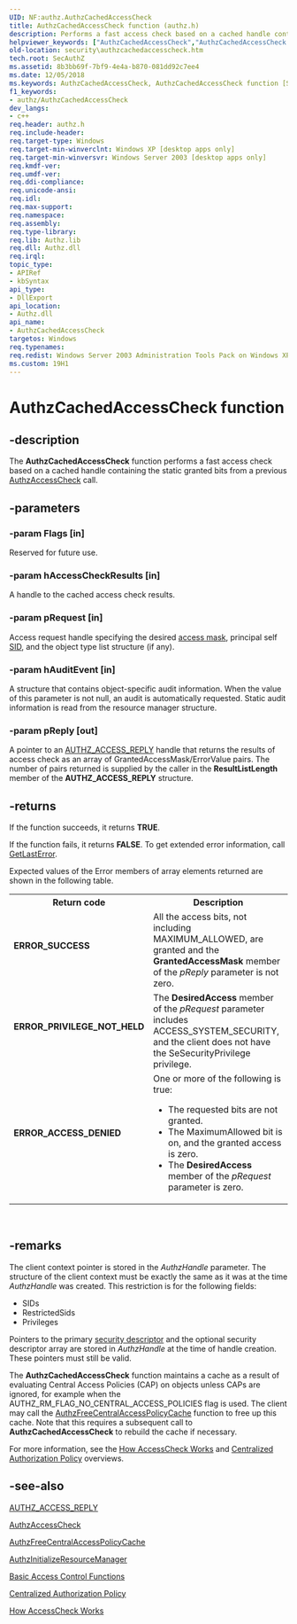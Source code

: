 ```yaml
---
UID: NF:authz.AuthzCachedAccessCheck
title: AuthzCachedAccessCheck function (authz.h)
description: Performs a fast access check based on a cached handle containing the static granted bits from a previous AuthzAccessCheck call.helpviewer_keywords: ["AuthzCachedAccessCheck","AuthzCachedAccessCheck function [Security]","_win32_authzcachedaccesscheck","authz/AuthzCachedAccessCheck","security.authzcachedaccesscheck"]
old-location: security\authzcachedaccesscheck.htm
tech.root: SecAuthZ
ms.assetid: 8b3bb69f-7bf9-4e4a-b870-081dd92c7ee4
ms.date: 12/05/2018
ms.keywords: AuthzCachedAccessCheck, AuthzCachedAccessCheck function [Security], _win32_authzcachedaccesscheck, authz/AuthzCachedAccessCheck, security.authzcachedaccesscheck
f1_keywords:
- authz/AuthzCachedAccessCheck
dev_langs:
- c++
req.header: authz.h
req.include-header: 
req.target-type: Windows
req.target-min-winverclnt: Windows XP [desktop apps only]
req.target-min-winversvr: Windows Server 2003 [desktop apps only]
req.kmdf-ver: 
req.umdf-ver: 
req.ddi-compliance: 
req.unicode-ansi: 
req.idl: 
req.max-support: 
req.namespace: 
req.assembly: 
req.type-library: 
req.lib: Authz.lib
req.dll: Authz.dll
req.irql: 
topic_type:
- APIRef
- kbSyntax
api_type:
- DllExport
api_location:
- Authz.dll
api_name:
- AuthzCachedAccessCheck
targetos: Windows
req.typenames: 
req.redist: Windows Server 2003 Administration Tools Pack on Windows XP
ms.custom: 19H1
---
```


# AuthzCachedAccessCheck function


## -description


The <b>AuthzCachedAccessCheck</b> function performs a fast access check based on a cached handle containing the static granted bits from a previous 
<a href="https://docs.microsoft.com/windows/desktop/api/authz/nf-authz-authzaccesscheck">AuthzAccessCheck</a> call.


## -parameters




### -param Flags [in]

Reserved for future use.


### -param hAccessCheckResults [in]

A handle to the cached access check results.


### -param pRequest [in]

Access request handle specifying the desired <a href="https://docs.microsoft.com/windows/desktop/SecGloss/a-gly">access mask</a>, principal self <a href="https://docs.microsoft.com/windows/desktop/SecGloss/s-gly">SID</a>, and the object type list structure (if any).


### -param hAuditEvent [in]

A structure that contains object-specific audit information. When the value of this parameter is not null, an audit is automatically requested. Static audit information is read from the resource manager structure.


### -param pReply [out]

A pointer to an 
<a href="https://docs.microsoft.com/windows/desktop/api/authz/ns-authz-authz_access_reply">AUTHZ_ACCESS_REPLY</a> handle that returns the results of access check as an array of GrantedAccessMask/ErrorValue pairs. The number of pairs returned is supplied by the caller in the <b>ResultListLength</b> member of the <b>AUTHZ_ACCESS_REPLY</b> structure.


## -returns



If the function succeeds, it returns <b>TRUE</b>.

If the function fails, it returns <b>FALSE</b>. To get extended error information, call 
<a href="https://docs.microsoft.com/windows/desktop/api/errhandlingapi/nf-errhandlingapi-getlasterror">GetLastError</a>.

Expected values of the Error members of array elements returned are shown in the following table.

<table>
<tr>
<th>Return code</th>
<th>Description</th>
</tr>
<tr>
<td width="40%">
<dl>
<dt><b>ERROR_SUCCESS</b></dt>
</dl>
</td>
<td width="60%">
All the access bits, not including MAXIMUM_ALLOWED, are granted and the <b>GrantedAccessMask</b> member of the <i>pReply</i> parameter  is not zero.

</td>
</tr>
<tr>
<td width="40%">
<dl>
<dt><b>ERROR_PRIVILEGE_NOT_HELD</b></dt>
</dl>
</td>
<td width="60%">
The <b>DesiredAccess</b> member of the <i>pRequest</i> parameter includes ACCESS_SYSTEM_SECURITY, and the client does not have the SeSecurityPrivilege privilege.

</td>
</tr>
<tr>
<td width="40%">
<dl>
<dt><b>ERROR_ACCESS_DENIED</b></dt>
</dl>
</td>
<td width="60%">
One or more of the following is true: 




<ul>
<li>The requested bits are not granted.</li>
<li>The MaximumAllowed bit is on, and the granted access is zero.</li>
<li>The <b>DesiredAccess</b> member of the <i>pRequest</i> parameter is zero.</li>
</ul>
</td>
</tr>
</table>
 




## -remarks



The client context pointer is stored in the <i>AuthzHandle</i> parameter. The structure of the client context must be exactly the same as it was at the time <i>AuthzHandle</i> was created. This restriction is for the following fields:

<ul>
<li>SIDs</li>
<li>RestrictedSids</li>
<li>Privileges</li>
</ul>
Pointers to the primary <a href="https://docs.microsoft.com/windows/desktop/SecGloss/s-gly">security descriptor</a> and the optional security descriptor array are stored in <i>AuthzHandle</i> at the time of handle creation. These pointers must still be valid. 

The <b>AuthzCachedAccessCheck</b> function maintains a cache as a result of evaluating Central Access Policies (CAP) on objects unless CAPs are ignored, for example when the AUTHZ_RM_FLAG_NO_CENTRAL_ACCESS_POLICIES flag is used. The client may call the <a href="https://docs.microsoft.com/windows/desktop/api/authz/nf-authz-authzfreecentralaccesspolicycache">AuthzFreeCentralAccessPolicyCache</a> function to free up this cache. Note that this requires a subsequent call to <b>AuthzCachedAccessCheck</b> to rebuild the cache if necessary. 

For more information, see the <a href="https://docs.microsoft.com/windows/desktop/SecAuthZ/how-dacls-control-access-to-an-object">How AccessCheck Works</a> and <a href="https://docs.microsoft.com/windows/desktop/SecAuthZ/centralized-authorization-policy">Centralized Authorization Policy</a> overviews.




## -see-also




<a href="https://docs.microsoft.com/windows/desktop/api/authz/ns-authz-authz_access_reply">AUTHZ_ACCESS_REPLY</a>



<a href="https://docs.microsoft.com/windows/desktop/api/authz/nf-authz-authzaccesscheck">AuthzAccessCheck</a>



<a href="https://docs.microsoft.com/windows/desktop/api/authz/nf-authz-authzfreecentralaccesspolicycache">AuthzFreeCentralAccessPolicyCache</a>



<a href="https://docs.microsoft.com/windows/desktop/api/authz/nf-authz-authzinitializeresourcemanager">AuthzInitializeResourceManager</a>



<a href="https://docs.microsoft.com/windows/desktop/SecAuthZ/authorization-functions">Basic Access Control Functions</a>



<a href="https://docs.microsoft.com/windows/desktop/SecAuthZ/centralized-authorization-policy">Centralized Authorization Policy</a>



<a href="https://docs.microsoft.com/windows/desktop/SecAuthZ/how-dacls-control-access-to-an-object">How AccessCheck Works</a>
 

 

